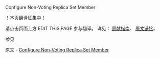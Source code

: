  Configure Non-Voting Replica Set Member

 ！本页翻译征集中！

请点击页面上方 EDIT THIS PAGE 参与翻译。
详见：
[贡献指南]( https://github.com/JinMuInfo/MongoDB-Manual-zh/blob/master/CONTRIBUTING.md )、
[原文链接](  https://docs.mongodb.com/manual/tutorial/configure-a-non-voting-replica-set-member/  )。

 参见

原文 - [Configure Non-Voting Replica Set Member]( https://docs.mongodb.com/manual/tutorial/configure-a-non-voting-replica-set-member/ )

